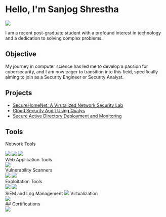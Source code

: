 # Hello, I'm Sanjog Shrestha
<a href="https://www.linkedin.com/in/sanjog-shrestha-9a7189191/"><img src="https://img.shields.io/badge/-LinkedIn-0072b1?&style=for-the-badge&logo=linkedin&logoColor=white" /></a>


I am a recent post-graduate student with a profound interest in technology and a dedication to solving complex problems.

## Objective

My journey in computer science has led me to develop a passion for cybersecurity, and I am now eager to transition into this field, specifically aiming to join as a Security Engineer or Security Analyst.


## Projects
- <a href="https://github.com/sanjog-shrestha/SecureHomeNet-A-Virtualized-Network-Security-Lab">SecureHomeNet: A Virutalized Network Security Lab</a>
- <a href="https://github.com/sanjog-shrestha/Cloud-Security-Audit-Using-Qualys">Cloud Security Audit Using Qualys</a>
- <a href="https://github.com/sanjog-shrestha/Secure-Active-Directory-Deployment-and-Monitoring">Secure Active Directory Deployment and Monitoring</a>
  
## Tools

Network Tools
<div> <img src="https://img.shields.io/badge/-Nmap-000000?&style=for-the-badge&logo=Nmap&logoColor=white" /> <img src="https://img.shields.io/badge/-Wireshark-1679A7?&style=for-the-badge&logo=Wireshark&logoColor=white" /> <img src="https://img.shields.io/badge/-Cisco_Packet_Tracer-1BA39C?&style=for-the-badge&logo=Cisco&logoColor=white" /> </div>
Web Application Tools
<div> <img src="https://img.shields.io/badge/-Burp_Suite-4479A1?&style=for-the-badge&logo=Burp%20Suite&logoColor=white" />  </div>
Vulnerability Scanners
<div> <img src="https://img.shields.io/badge/-Qualys-4479A1?&style=for-the-badge&logo=Qualys&logoColor=white" /> <img src="https://img.shields.io/badge/-Nessus-3D70B2?&style=for-the-badge&logo=Nessus&logoColor=white" />  </div>
Exploitation Tools
<div> <img src="https://img.shields.io/badge/-Metasploit-000000?&style=for-the-badge&logo=Metasploit&logoColor=white" /> <img src="https://img.shields.io/badge/-Kali_Linux-557C94?&style=for-the-badge&logo=Kali%20Linux&logoColor=white" />  </div>
SIEM and Log Management
<img src="https://img.shields.io/badge/-Splunk-000000?&style=for-the-badge&logo=Splunk&logoColor=white" /> </div>
Virtualization
<div> <img src="https://img.shields.io/badge/-VMware-231F20?&style=for-the-badge&logo=VMware&logoColor=white" />  </div>
## Certifications
<div>
<a href="https://www.credly.com/badges/4dae6952-3ebb-453b-adfd-898de98066f4/linked_in_profile"><img src="https://img.shields.io/badge/-Security%2B-FF0000?&style=for-the-badge&logo=CompTIA&logoColor=white" /></a>


